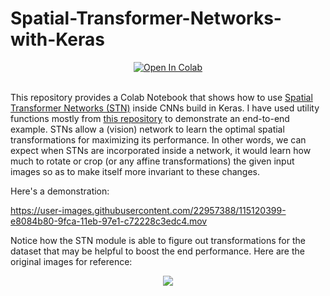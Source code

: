 # Spatial-Transformer-Networks-with-Keras

<div align="center">
<a href="https://colab.research.google.com/github/sayakpaul/Spatial-Transformer-Networks-with-Keras/blob/main/STN.ipynb">
  <img src="https://colab.research.google.com/assets/colab-badge.svg" alt="Open In Colab"/>
</a>
</div>
<br>

This repository provides a Colab Notebook that shows how to use [Spatial Transformer Networks (STN)](https://arxiv.org/abs/1506.02025) inside CNNs build in Keras. I have used utility functions mostly from [this repository](https://github.com/kevinzakka/spatial-transformer-network) to demonstrate an end-to-end example. STNs allow a (vision) network to learn the optimal spatial transformations for maximizing its performance. In other words, we can expect when STNs are incorporated inside a network, it would learn how much to rotate or crop (or any affine transformations) the given input images so as to make itself more invariant to these changes.

Here's a demonstration:

https://user-images.githubusercontent.com/22957388/115120399-e8084b80-9fca-11eb-97e1-c72228c3edc4.mov

Notice how the STN module is able to figure out transformations for the dataset that may be helpful to boost the end performance. Here are the original images for reference:

<div align="center">
<img src="https://i.ibb.co/1bQys44/image.png"></img>
</div>
